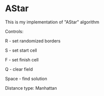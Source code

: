 # AStar
This is my implementation of "AStar" algorithm

Controls:

R - set randomized borders

S - set start cell

F - set finish cell

Q - clear field

Space - find solution

Distance type: Manhattan 
